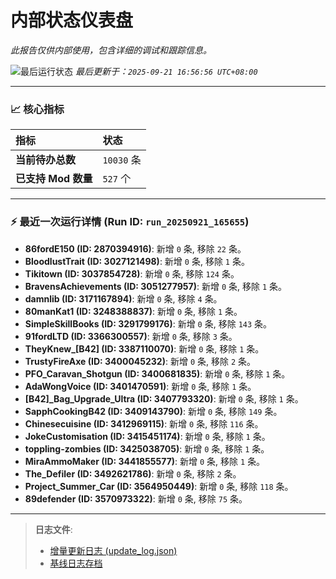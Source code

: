 # 内部状态仪表盘

*此报告仅供内部使用，包含详细的调试和跟踪信息。*

![最后运行状态](https://img.shields.io/badge/Last%20Run-Success-green)
*最后更新于：`2025-09-21 16:56:56 UTC+08:00`*

---

### 📈 **核心指标**

| 指标 | 状态 |
| :--- | :--- |
| **当前待办总数** | ``10030`` 条 |
| **已支持 Mod 数量** | ``527`` 个 |

---

### ⚡ **最近一次运行详情 (Run ID: ``run_20250921_165655``)**

*   **86fordE150 (ID: 2870394916)**: 新增 `0` 条, 移除 `22` 条。
*   **BloodlustTrait (ID: 3027121498)**: 新增 `0` 条, 移除 `1` 条。
*   **Tikitown (ID: 3037854728)**: 新增 `0` 条, 移除 `124` 条。
*   **BravensAchievements (ID: 3051277957)**: 新增 `0` 条, 移除 `1` 条。
*   **damnlib (ID: 3171167894)**: 新增 `0` 条, 移除 `4` 条。
*   **80manKat1 (ID: 3248388837)**: 新增 `0` 条, 移除 `1` 条。
*   **SimpleSkillBooks (ID: 3291799176)**: 新增 `0` 条, 移除 `143` 条。
*   **91fordLTD (ID: 3366300557)**: 新增 `0` 条, 移除 `3` 条。
*   **TheyKnew_[B42] (ID: 3387110070)**: 新增 `0` 条, 移除 `1` 条。
*   **TrustyFireAxe (ID: 3400045232)**: 新增 `0` 条, 移除 `2` 条。
*   **PFO_Caravan_Shotgun (ID: 3400681835)**: 新增 `0` 条, 移除 `1` 条。
*   **AdaWongVoice (ID: 3401470591)**: 新增 `0` 条, 移除 `1` 条。
*   **[B42]_Bag_Upgrade_Ultra (ID: 3407793320)**: 新增 `0` 条, 移除 `1` 条。
*   **SapphCookingB42 (ID: 3409143790)**: 新增 `0` 条, 移除 `149` 条。
*   **Chinesecuisine (ID: 3412969115)**: 新增 `0` 条, 移除 `116` 条。
*   **JokeCustomisation (ID: 3415451174)**: 新增 `0` 条, 移除 `1` 条。
*   **toppling-zombies (ID: 3425038705)**: 新增 `0` 条, 移除 `1` 条。
*   **MiraAmmoMaker (ID: 3441855577)**: 新增 `0` 条, 移除 `1` 条。
*   **The_Defiler (ID: 3492621786)**: 新增 `0` 条, 移除 `2` 条。
*   **Project_Summer_Car (ID: 3564950449)**: 新增 `0` 条, 移除 `118` 条。
*   **89defender (ID: 3570973322)**: 新增 `0` 条, 移除 `75` 条。

---

> **日志文件**:
> *   [增量更新日志 (update_log.json)](../data/logs/update_log.json)
> *   [基线日志存档](../data/logs/archive/)
